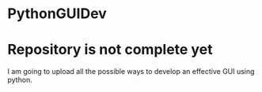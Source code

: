 # PythonGUIDev
# Repository is not complete yet
I am going to upload all the possible ways to develop an effective GUI using python.
